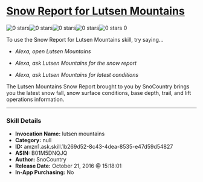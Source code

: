 # [Snow Report for Lutsen Mountains](http://alexa.amazon.com/#skills/amzn1.ask.skill.1b269d52-8c43-4dea-8535-e47d59d54827)
![0 stars](../../images/ic_star_border_black_18dp_1x.png)![0 stars](../../images/ic_star_border_black_18dp_1x.png)![0 stars](../../images/ic_star_border_black_18dp_1x.png)![0 stars](../../images/ic_star_border_black_18dp_1x.png)![0 stars](../../images/ic_star_border_black_18dp_1x.png) 0

To use the Snow Report for Lutsen Mountains skill, try saying...

* *Alexa, open Lutsen Mountains*

* *Alexa, ask Lutsen Mountains for the snow report*

* *Alexa, ask Lutsen Mountains for latest conditions*

The Lutsen Mountains Snow Report brought to you by SnoCountry brings you the latest snow fall, snow surface conditions,  base depth, trail, and lift operations information.

***

### Skill Details

* **Invocation Name:** lutsen mountains
* **Category:** null
* **ID:** amzn1.ask.skill.1b269d52-8c43-4dea-8535-e47d59d54827
* **ASIN:** B01M5DNQJQ
* **Author:** SnoCountry
* **Release Date:** October 21, 2016 @ 15:18:01
* **In-App Purchasing:** No
